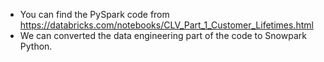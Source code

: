* You can find the PySpark code from https://databricks.com/notebooks/CLV_Part_1_Customer_Lifetimes.html
* We can converted the data engineering part of the code to Snowpark Python. 
